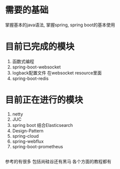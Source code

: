 # 需要的基础
掌握基本的java语法, 掌握spring, spring boot的基本使用

# 目前已完成的模块  
1. 函数式编程
2. spring-boot-websocket
3. logback配置文件 在websocket resource里面
4. spring-boot-redis
# 目前正在进行的模块
1. netty
2. JUC
3. spring boot 结合Elasticsearch
4. Design-Pattern
5. spring-cloud
6. spring-webflux
7. spring-boot-prometheus


##
参考的有很多  包括尚硅谷还有黑马  各个方面的教程都有